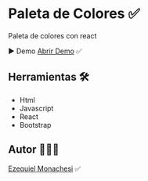 # Paleta de Colores ✅

Paleta de colores con react

▶️ Demo
[Abrir Demo](https://paletadecoloreslocalstorage.netlify.app/) ✅

## Herramientas 🛠️

- Html
- Javascript
- React
- Bootstrap

## Autor 👨🏻‍💼

[Ezequiel Monachesi](https://www.linkedin.com/in/monachesi-cesar-ezequiel/) ✅